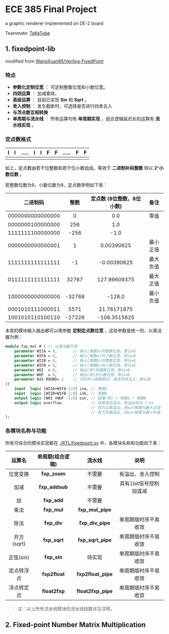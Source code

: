 # ECE 385 Final Project
a graphic renderer implemented on DE-2 board

Teammate: [TaKeTube](https://github.com/TaKeTube)

## 1. fixedpoint-lib
modified from [WangXuan95/Verilog-FixedPoint](https://github.com/WangXuan95/Verilog-FixedPoint)

### 特点

* **参数化定制位宽** ： 可定制整数位宽和小数位宽。
* **四则运算** ： 加减乘除。
* **高级运算** ： 目前已实现 **Sin** 和 **Sqrt** 。
* **舍入控制** ： 发生截断时，可选择是否进行四舍五入
* **与浮点数互相转换** 
* **单周期与流水线** ： 所有运算均有 **单周期实现** ，组合逻辑延迟长的运算有 **流水线实现** 。

### 定点数格式

| **I** | **I** | **......** | **I** | **I** | **F** | **F** | **......** | **F** | **F** |
| :---: | :---: | :---:      | :---: | :---: | :---: | :---: | :---:      | :---: | :---: |
||

如上，定点数由若干位整数和若干位小数组成。等效于 **二进制补码整数** 除以 **2^小数位数** 。

若整数位数为8，小数位数为8，定点数举例如下表：

|     二进制码     | **整数** | **定点数** (8位整数，8位小数) |   备注   |
| :--------------: | :------: | :---------------------------: | :------: |
| 0000000000000000 |    0     |              0.0              |   零值   |
| 0000000100000000 |   256    |              1.0              |          |
| 1111111100000000 |   -256   |             -1.0              |          |
| 0000000000000001 |    1     |          0.00390625           | 最小正值 |
| 1111111111111111 |    -1    |          -0.00390625          | 最大负值 |
| 0111111111111111 |  32767   |         127.99609375          | 最大正值 |
| 1000000000000000 |  -32768  |            -128.0             | 最小负值 |
| 0001010111000011 |   5571   |          21.76171875          |          |
| 1001010110100110 |  -27226  |         -106.3515625          |          |


本库的模块输入输出都可以用参数 **定制定点数位宽** ，这些参数是统一的，以乘法器为例：

```SystemVerilog
module fxp_mul # ( // 以乘法器为例
    parameter WIIA = 8,       // 输入(乘数a)的整数位宽，默认=8
    parameter WIFA = 8,       // 输入(乘数a)的小数位宽，默认=8
    parameter WIIB = 8,       // 输入(乘数b)的整数位宽，默认=8
    parameter WIFB = 8,       // 输入(乘数b)的小数位宽，默认=8
    parameter WOI  = 8,       // 输出(积)的整数位宽，默认=8
    parameter WOF  = 8,       // 输出(积)的小数位宽，默认=8
    parameter bit ROUND= 1    // 当积的小数截断时，是否四舍五入，默认是
)(
    input  logic [WIIA+WIFA-1:0] ina, // 乘数a
    input  logic [WIIB+WIFB-1:0] inb, // 乘数b
    output logic [WOI +WOF -1:0] out, // 结果(积) = 乘数a * 乘数b
    output logic overflow             // 结果是否溢出，若溢出则为 1'b1
                                      // 若为正数溢出，则out被置为最大正值
                                      // 若为负数溢出，则out被置为最小负值
);
```

### 各模块名称与功能

所有可综合的模块实现都在 [./RTL/fixedpoint.sv](https://github.com/WangXuan95/Verilog-FixedPoint/blob/master/RTL/fixedpoint.sv) 中，各模块名称和功能如下表：

|   运算名   | 单周期(组合逻辑) |       流水线       |          说明          |
| :--------: | :--------------: | :----------------: | :--------------------: |
|  位宽变换  |   **fxp_zoom**   |       不需要       |    有溢出、舍入控制    |
|    加减    |  **fxp_addsub**  |       不需要       | 具有1bit信号控制加或减 |
|     加     |   **fxp_add**    |       不需要       |                        |
|    乘法    |   **fxp_mul**    |  **fxp_mul_pipe**  |                        |
|    除法    |   **fxp_div**    |  **fxp_div_pipe**  |  单周期版时序不易收敛  |
| 开方(sqrt) |   **fxp_sqrt**   | **fxp_sqrt_pipe**  |  单周期版时序不易收敛  |
| 正弦(sin)  |   **fxp_sin**    |       待实现       |  单周期版时序不易收敛  |
| 定点转浮点 |  **fxp2float**   | **fxp2float_pipe** |  单周期版时序不易收敛  |
| 浮点转定点 |  **float2fxp**   | **float2fxp_pipe** |  单周期版时序不易收敛  |

> 注：以上所有流水线模块的流水线段数详见注释。

## 2. Fixed-point Number Matrix Multiplication